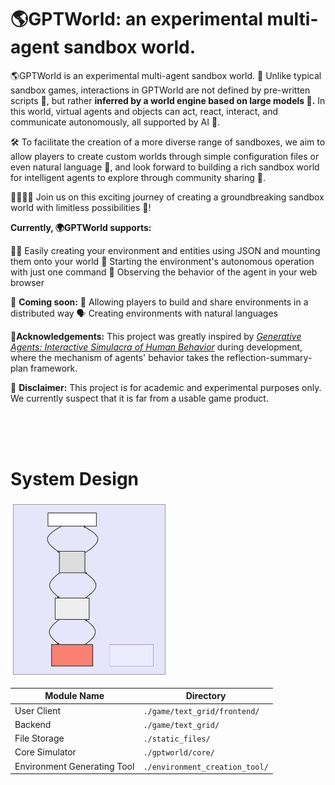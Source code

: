 # 🌎GPTWorld: an experimental multi-agent sandbox world.


🌎GPTWorld is an experimental multi-agent sandbox world. 🔬 Unlike typical sandbox games, interactions in GPTWorld are not defined by pre-written scripts 📜, but rather **inferred by a world engine based on large models 🤖.** In this world, virtual agents and objects can act, react, interact, and communicate autonomously, all supported by AI 🤯.

🛠️ To facilitate the creation of a more diverse range of sandboxes, we aim to allow players to create custom worlds through simple configuration files or even natural language 🤩, and look forward to building a rich sandbox world for intelligent agents to explore through community sharing 🤝.

👨‍💻👩‍💻 Join us on this exciting journey of creating a groundbreaking sandbox world with limitless possibilities 🚀!


**Currently, 🌍GPTWorld supports:**

👨‍💻 Easily creating your environment and entities using JSON and mounting them onto your world
🏃 Starting the environment's autonomous operation with just one command
👀 Observing the behavior of the agent in your web browser

🎉 **Coming soon:**
🤝 Allowing players to build and share environments in a distributed way
🗣️ Creating environments with natural languages

🙏**Acknowledgements:** This project was greatly inspired by [*Generative Agents: Interactive Simulacra of Human Behavior*](https://arxiv.org/abs/2304.03442)  during development, where the mechanism of agents' behavior takes the reflection-summary-plan framework.

🧪 **Disclaimer:**
This project is for academic and experimental purposes only. We currently suspect that it is far from a usable game product.


<br/>
<br/>
<br/>

# System Design


<img src="./images/mermaid-diagram-2023-04-29-031656.svg" style="width:50%;">

|Module Name|Directory|
|--|--|
|User Client|`./game/text_grid/frontend/`|
|Backend|`./game/text_grid/`|
|File Storage|`./static_files/`|
|Core Simulator|`./gptworld/core/`|
|Environment Generating Tool|`./environment_creation_tool/`|

